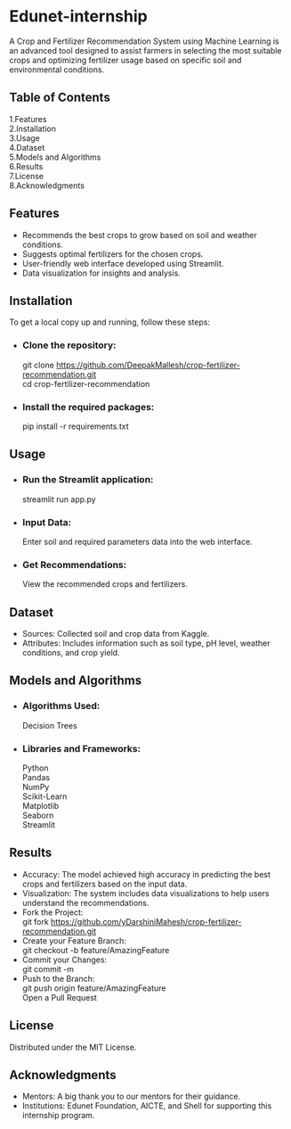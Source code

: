 # Edunet-internship  
A Crop and Fertilizer Recommendation System using Machine Learning is an advanced tool designed to assist farmers in selecting the most suitable crops and optimizing fertilizer usage based on specific soil and environmental conditions.  

## Table of Contents   
1.Features  
2.Installation  
3.Usage  
4.Dataset  
5.Models and Algorithms  
6.Results  
7.License  
8.Acknowledgments  
 
## Features
- Recommends the best crops to grow based on soil and weather conditions.  
- Suggests optimal fertilizers for the chosen crops.  
- User-friendly web interface developed using Streamlit.  
- Data visualization for insights and analysis.  
 
## Installation  
To get a local copy up and running, follow these steps:  
- ### Clone the repository:  
  git clone https://github.com/DeepakMallesh/crop-fertilizer-recommendation.git  
  cd crop-fertilizer-recommendation  
- ### Install the required packages:  
  pip install -r requirements.txt  
 
## Usage  
- ### Run the Streamlit application:  
  streamlit run app.py  
- ### Input Data:  
  Enter soil and required parameters data into the web interface.  
- ### Get Recommendations:  
  View the recommended crops and fertilizers.  
 
## Dataset   
- Sources: Collected soil and crop data from Kaggle.    
- Attributes: Includes information such as soil type, pH level, weather conditions, and crop yield.
 
## Models and Algorithms  
- ### Algorithms Used:  
  Decision Trees  
- ### Libraries and Frameworks:  
  Python  
  Pandas  
  NumPy  
  Scikit-Learn  
  Matplotlib  
  Seaborn  
  Streamlit  
 
## Results  
- Accuracy: The model achieved high accuracy in predicting the best crops and fertilizers based on the input data.  
- Visualization: The system includes data visualizations to help users understand the recommendations.  
- Fork the Project:  
  git fork https://github.com/yDarshiniMahesh/crop-fertilizer-recommendation.git  
- Create your Feature Branch:  
  git checkout -b feature/AmazingFeature  
- Commit your Changes:  
  git commit -m    
- Push to the Branch:  
  git push origin feature/AmazingFeature  
  Open a Pull Request
## License  
Distributed under the MIT License.  
## Acknowledgments  
- Mentors: A big thank you to our mentors for their guidance.  
- Institutions: Edunet Foundation, AICTE, and Shell for supporting this internship program.
